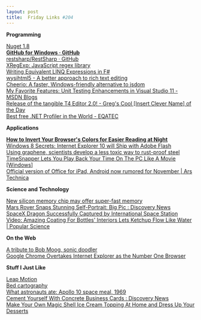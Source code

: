 ```yaml
---
layout: post
title:  Friday Links #204
---
```

**Programming**

[Nuget 1.8](http://docs.nuget.org/docs/release-notes/nuget-1.8)   
[**GitHub for Windows · GitHub**](https://github.com/blog/1127-github-for-windows)   
[restsharp/RestSharp · GitHub](https://github.com/restsharp/RestSharp#readme)   
[XRegExp: JavaScript regex library](http://xregexp.com/)   
[Writing Equivalent LINQ Expressions in F#](http://www.c-sharpcorner.com/UploadFile/mgold/writing-equivalent-linq-expressions-in-fsharp/)   
[wysihtml5 - A better approach to rich text editing](http://xing.github.com/wysihtml5/)   
[Cheerio: A faster, Windows-friendly alternative to jsdom](http://encosia.com/cheerio-faster-windows-friendly-alternative-jsdom/)   
[My Favorite Features: Unit Testing Enhancements in Visual Studio 11 - MSDN Blogs](http://blogs.msdn.com/b/jasonz/archive/2012/05/22/my-favorite-features-unit-testing-enhancements-in-visual-studio-11.aspx)   
[Release of the tangible T4 Editor 2.0! - Greg's Cool [Insert Clever Name] of the Day](http://coolthingoftheday.blogspot.co.uk/2012/05/feeling-of-excitement-is-tangible-with.html)   
[Best free .NET Profiler in the World - EQATEC](https://eqatec.com/Profiler/)

**Applications**

[**How to Invert Your Browser's Colors for Easier Reading at Night**](http://lifehacker.com/5912480/how-to-invert-your-browsers-colors-for-easier-reading-at-night)   
[Windows 8 Secrets: Internet Explorer 10 will Ship with Adobe Flash](http://www.winsupersite.com/article/windows8/windows-8-secrets-internet-explorer-10-ship-adobe-flash-143180)   
[Using graphene, scientists develop a less toxic way to rust-proof steel](http://www.sciencedaily.com/releases/2012/05/120518132553.htm)   
[TimeSnapper Lets You Play Back Your Time On The PC Like A Movie [Windows]](http://www.makeuseof.com/tag/timesnapper-lets-you-play-back-your-time-on-the-pc-like-a-movie/)   
[Official version of Office for iPad, Android now rumored for November | Ars Technica](http://arstechnica.com/apple/2012/05/official-version-of-office-for-ipad-android-now-rumored-for-november/)

**Science and Technology**

[New silicon memory chip may offer super-fast memory](http://www.sciencedaily.com/releases/2012/05/120518132549.htm)   
[Mars Rover Snaps Stunning Self-Portrait: Big Pic : Discovery News](http://news.discovery.com/space/big-pic-mars-rover-opportunity-portrait-120523.html)   
[SpaceX Dragon Successfully Captured by International Space Station](http://www.popsci.com/technology/article/2012-05/spacex-dragon-successfully-captured-international-space-station)   
[Video: Amazing Coating For Bottles' Interiors Lets Ketchup Flow Like Water | Popular Science](http://www.popsci.com/technology/article/2012-05/video-amazing-coating-bottles-interiors-lets-ketchup-flow-water)

**On the Web**

[A tribute to Bob Moog, sonic doodler](http://googleblog.blogspot.com/2012/05/tribute-to-bob-moog-sonic-doodler.html)   
[Google Chrome Overtakes Internet Explorer as the Number One Browser](http://lifehacker.com/5911979/google-chrome-overtakes-internet-explorer-as-the-number-one-browser)

**Stuff I Just Like**

[Leap Motion](http://www.leapmotion.com/)   
[Bed cartography](http://flowingdata.com/2012/05/01/bed-cartography/)   
[What astronauts ate: Apollo 10 space meal, 1969](http://www.sciencedaily.com/releases/2012/05/120518132244.htm)   
[Cement Yourself With Concrete Business Cards : Discovery News](http://news.discovery.com/tech/concrete-business-cards-120523.html)   
[Make Your Own Magic Shell Ice Cream Topping At Home and Dress Up Your Desserts](http://lifehacker.com/5913270/make-your-own-magic-shell-ice-cream-topping-at-home-and-dress-up-your-desserts)
